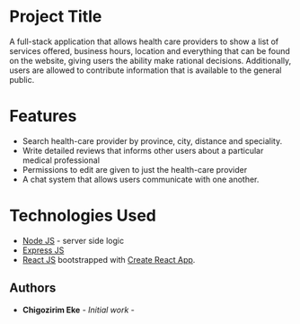 # Project Title

A full-stack application that allows health care providers to show a list of services offered, business hours, location and everything that can be found on the website, giving users the ability make rational decisions. Additionally, users are allowed to contribute information that is available to the general public.

# Features

- Search health-care provider by province, city, distance and speciality.
- Write detailed reviews that informs other users about a particular medical professional
- Permissions to edit are given to just the health-care provider
- A chat system that allows users communicate with one another.

# Technologies Used

- [Node JS](https://nodejs.dev/learn) - server side logic
- [Express JS](https://expressjs.com/)
- [React JS](https://reactjs.org/) bootstrapped with [Create React App](https://github.com/facebook/create-react-app).

## Authors

- **Chigozirim Eke** - _Initial work_ -
